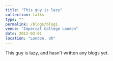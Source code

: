 ```yaml
---
title: "This guy is lazy"
collection: talks
type: ""
permalink: /blogs/blog1
venue: "Imperial College London"
date: 2012-03-01
location: "London, UK"
---
```


This guy is lazy, and hasn't written any blogs yet.